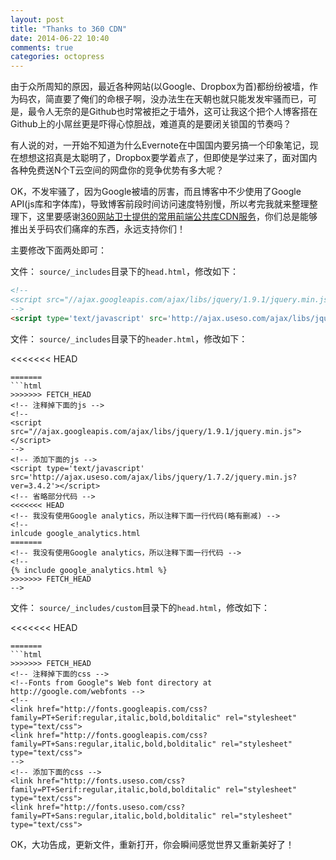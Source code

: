```yaml
---
layout: post
title: "Thanks to 360 CDN"
date: 2014-06-22 10:40
comments: true
categories: octopress
---
```


由于众所周知的原因，最近各种网站(以Google、Dropbox为首)都纷纷被墙，作为码农，简直要了俺们的命根子啊，没办法生在天朝也就只能发发牢骚而已，可是，最令人无奈的是Github也时常被拒之于墙外，这可让我这个把个人博客搭在Github上的小屌丝更是吓得心惊胆战，难道真的是要闭关锁国的节奏吗？

有人说的对，一开始不知道为什么Evernote在中国国内要另搞一个印象笔记，现在想想这招真是太聪明了，Dropbox要学着点了，但即使是学过来了，面对国内各种免费送N个T云空间的网盘你的竞争优势有多大呢？

OK，不发牢骚了，因为Google被墙的厉害，而且博客中不少使用了Google API(js库和字体库)，导致博客前段时间访问速度特别慢，所以考完我就来整理整理下，这里要感谢[360网站卫士提供的常用前端公共库CDN服务](http://libs.useso.com/)，你们总是能够推出关乎码农们痛痒的东西，永远支持你们！

主要修改下面两处即可：

文件： `source/_includes`目录下的`head.html`，修改如下：

```html
<!--
<script src="//ajax.googleapis.com/ajax/libs/jquery/1.9.1/jquery.min.js"></script>
-->
<script type='text/javascript' src='http://ajax.useso.com/ajax/libs/jquery/1.7.2/jquery.min.js?ver=3.4.2'></script>
```

文件： `source/_includes`目录下的`header.html`，修改如下：

<<<<<<< HEAD
```
=======
```html
>>>>>>> FETCH_HEAD
<!-- 注释掉下面的js -->
<!--
<script src="//ajax.googleapis.com/ajax/libs/jquery/1.9.1/jquery.min.js"></script>
-->
<!-- 添加下面的js -->
<script type='text/javascript' src='http://ajax.useso.com/ajax/libs/jquery/1.7.2/jquery.min.js?ver=3.4.2'></script>
<!-- 省略部分代码 -->
<<<<<<< HEAD
<!-- 我没有使用Google analytics，所以注释下面一行代码(略有删减) -->
<!--
inlcude google_analytics.html
=======
<!-- 我没有使用Google analytics，所以注释下面一行代码 -->
<!--
{% include google_analytics.html %}
>>>>>>> FETCH_HEAD
-->
```

文件： `source/_includes/custom`目录下的`head.html`，修改如下：

<<<<<<< HEAD
```
=======
```html
>>>>>>> FETCH_HEAD
<!-- 注释掉下面的css -->
<!--Fonts from Google"s Web font directory at http://google.com/webfonts -->
<!--
<link href="http://fonts.googleapis.com/css?family=PT+Serif:regular,italic,bold,bolditalic" rel="stylesheet" type="text/css">
<link href="http://fonts.googleapis.com/css?family=PT+Sans:regular,italic,bold,bolditalic" rel="stylesheet" type="text/css">
-->
<!-- 添加下面的css -->
<link href="http://fonts.useso.com/css?family=PT+Serif:regular,italic,bold,bolditalic" rel="stylesheet" type="text/css">
<link href="http://fonts.useso.com/css?family=PT+Sans:regular,italic,bold,bolditalic" rel="stylesheet" type="text/css">
```

OK，大功告成，更新文件，重新打开，你会瞬间感觉世界又重新美好了！

